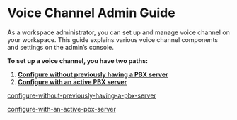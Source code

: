 # Voice Channel Admin Guide

As a workspace administrator, you can set up and manage voice channel on your workspace. This guide explains various voice channel components and settings on the admin’s console.

**To set up a voice channel, you have two paths:**

1. [**Configure without previously having a PBX server**](configure-without-previously-having-a-pbx-server/)
2. [**Configure with an active PBX server**](configure-with-an-active-pbx-server/)


[configure-without-previously-having-a-pbx-server](configure-without-previously-having-a-pbx-server/)



[configure-with-an-active-pbx-server](configure-with-an-active-pbx-server/)

